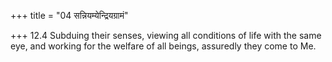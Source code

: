+++
title = "04 सन्नियम्येन्द्रियग्रामं"

+++
12.4 Subduing their senses, viewing all conditions of life with the same
eye, and working for the welfare of all beings, assuredly they come to
Me.
